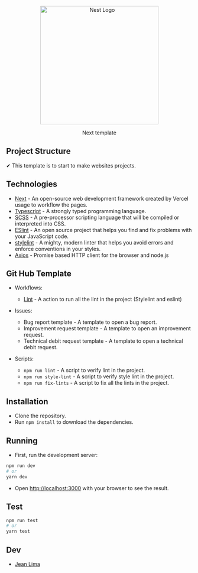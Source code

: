 <p align="center">
  <a href="https://nextjs.org/" target="blank"><img src="https://www.rlogical.com/wp-content/uploads/2021/08/Rlogical-Blog-Images-thumbnail.png" width="320" alt="Nest Logo" /></a>
</p>

[circleci-image]: https://img.shields.io/circleci/build/github/nestjs/nest/master?token=abc123def456
[circleci-url]: https://circleci.com/gh/nestjs/nest

  <p align="center">Next template</p>
  
## Project Structure
✔ This template is to start to make websites projects.

## Technologies
- [Next](https://www.npmjs.com/package/next) - An open-source web development framework created by Vercel usage to workflow the pages.
- [Typescript](https://www.npmjs.com/package/typescript) - A strongly typed programming language.
- [SCSS](https://www.npmjs.com/package/scss) - A pre-processor scripting language that will be compiled or interpreted into CSS.
- [ESlint](https://www.npmjs.com/package/eslint) - An open source project that helps you find and fix problems with your JavaScript code.
- [stylelint](https://www.npmjs.com/package/stylelint) - A mighty, modern linter that helps you avoid errors and enforce conventions in your styles.
- [Axios](https://www.npmjs.com/package/axios) - Promise based HTTP client for the browser and node.js

## Git Hub Template
- Workflows:
    - [Lint](https://github.com/marketplace/actions/lint-action) -  A action to run all the lint in the project (Stylelint and eslint)

- Issues:
    - Bug report template - A template to open a bug report.
    - Improvement request template - A template to open an improvement request.
    - Technical debit request template - A template to open a technical debit request.
    
- Scripts:
    - `npm run lint` - A script to verify lint in the project.
    - `npm run style-lint` -  A script to verify style lint in the project.
    - `npm run fix-lints` - A script to fix all the lints in the project.

## Installation
- Clone the repository.
- Run `npm install` to download the dependencies.

## Running
- First, run the development server:
```bash
npm run dev
# or
yarn dev
```
- Open [http://localhost:3000](http://localhost:3000) with your browser to see the result.

## Test
```bash
npm run test
# or
yarn test
```

## Dev
- [Jean Lima](http://jean.dev.com.br/)
